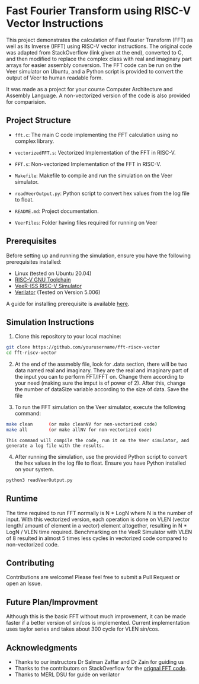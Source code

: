 # Fast Fourier Transform using RISC-V Vector Instructions

This project demonstrates the calculation of Fast Fourier Transform (FFT) as well as its Inverse (IFFT) using RISC-V vector instructions. The original code was adapted from StackOverflow (link given at the end), converted to C, and then modified to replace the complex class with real and imaginary part arrays for easier assembly conversion. The FFT code can be run on the Veer simulator on Ubuntu, and a Python script is provided to convert the output of Veer to human readable form. 

It was made as a project for your course Computer Architecture and Assembly Language. A non-vectorized version of the code is also provided for comparision. 

## Project Structure

- `fft.c`: The main C code implementing the FFT calculation using no complex library.

- `vectorizedFFT.s`: Vectorized Implementation of the FFT in RISC-V.

- `FFT.s`: Non-vectorized Implementation of the FFT in RISC-V.

- `Makefile`: Makefile to compile and run the simulation on the Veer simulator.

- `readVeerOutput.py`: Python script to convert hex values from the log file to float.

- `README.md`: Project documentation.

- `VeerFiles`: Folder having files required for running on Veer

## Prerequisites

Before setting up and running the simulation, ensure you have the following prerequisites installed:

- Linux (tested on Ubuntu 20.04)
- [RISC-V GNU Toolchain](https://github.com/riscv-collab/riscv-gnu-toolchain)
- [VeeR-ISS RISC-V Simulator](https://github.com/chipsalliance/VeeR-ISS)
- [Verilator](https://verilator.org/guide/latest/install.html) (Tested on Version 5.006)

A guide for installing prerequisite is available [here](./VeerFiles/VEERGUIDE.md).
## Simulation Instructions

1. Clone this repository to your local machine:

```bash
git clone https://github.com/yourusername/fft-riscv-vector
cd fft-riscv-vector
```

2. At the end of the assmebly file, look for .data section, there will be two data named real and imaginary. They are the real and imaginary part of the input you can to perform FFT/IFFT on. Change them according to your need (making sure the imput is of power of 2). After this, change the number of dataSize variable according to the size of data. Save the file

3. To run the FFT simulation on the Veer simulator, execute the following command:

```bash
make clean      (or make cleanNV for non-vectorized code)
make all        (or make allNV for non-vectorized code)
```

    This command will compile the code, run it on the Veer simulator, and generate a log file with the results.

4. After running the simulation, use the provided Python script to convert the hex values in the log file to float. Ensure you have Python installed on your system.

```bash
python3 readVeerOutput.py 
```
## Runtime
The time required to run FFT normally is N * LogN where N is the number of input. With this vectorized version, each operation is done on VLEN (vector length/ amount of element in a vector) element altogether, resulting in N * LogN / VLEN time required. Benchmarking on the VeeR Simulator with VLEN of 8 resulted in almost 5 times less cycles in vectorized code compared to non-vectorized code.

## Contributing
Contributions are welcome! Please feel free to submit a Pull Request or open an Issue.

## Future Plan/Improvment
Although this is the basic FFT without much improvement, it can be made faster if a better version of sin/cos is implemented. Current implementation uses taylor series and takes about 300 cycle for VLEN sin/cos. 

## Acknowledgments
- Thanks to our instructors Dr Salman Zaffar and Dr Zain for guiding us
- Thanks to the contributors on StackOverflow for the [orignal FFT code](https://stackoverflow.com/questions/8801158/fft-in-a-single-c-file).
- Thanks to MERL DSU for guide on verilator

